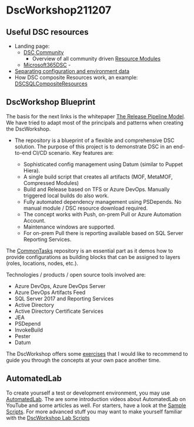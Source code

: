 # DscWorkshop211207

## Useful DSC resources

- Landing page: 
  - [DSC Community](http://dsccommunity.org/)
    - Overview of all community driven [Resource Modules](https://dsccommunity.org/resources/)
  - [Microsoft365DSC](https://microsoft365dsc.com/)  - 
- [Separating configuration and environment data](https://docs.microsoft.com/en-us/powershell/scripting/dsc/configurations/separatingEnvData?view=powershell-7.2)
- How DSC composite Resources work, an example: [DSCSQLCompositeResources](https://github.com/raandree/DSCSQLCompositeResources)

## DscWorkshop Blueprint

The basis for the next links is the whitepaper [The Release Pipeline Model](https://aka.ms/trpm). We have tried to adapt most of the principals and patterns when creating the DscWorkshop. 

-	The repository is a blueprint of a flexible and comprehensive DSC solution. The purpose of this project is to demonstrate DSC in an end-to-end CI/CD scenario. Key features are:

    - Sophisticated config management using Datum (similar to Puppet Hiera).
    - A single build script that creates all artifacts (MOF, MetaMOF, Compressed Modules)
    - Build and Release based on TFS or Azure DevOps. Manually triggered local builds do also work.
    - Fully automated dependency management using PSDepends. No manual module / DSC resource download required.
    - The concept works with Push, on-prem Pull or Azure Automation Account.
    - Maintenance windows are supported.
    - For on-prem Pull there is reporting available based on SQL Server Reporting Services. 

The [CommonTasks](https://github.com/dsccommunity/CommonTasks) repository is an essential part as it demos how to provide configurations as building blocks that can be assigned to layers (roles, locations, nodes, etc.).

Technologies / products / open source tools involved are:
-	Azure DevOps, Azure DevOps Server
-	Azure DevOps Artifacts Feed
-	SQL Server 2017 and Reporting Services
-	Active Directory
-	Active Directory Certificate Services
-	JEA
-	PSDepend
-	InvokeBuild
-	Pester
-	Datum

The DscWorkshop offers some [exercises](https://github.com/dsccommunity/DscWorkshop/tree/main/Exercises) that I would like to recommend to guide you through the concepts at your own pace another time.

## AutomatedLab

To create yourself a test or development environment, you may use [AutomatedLab](https://automatedlab.org/en/latest/). The are some introduction videos about AutomatedLab on YouTube and some articles as well. For starters, have a look at the [Sample Scripts](https://github.com/AutomatedLab/AutomatedLab/tree/develop/LabSources/SampleScripts). For more advanced stuff you may want to make yourself familiar with the [DscWorkshop Lab Scripts](https://github.com/dsccommunity/DscWorkshop/tree/main/Lab)
